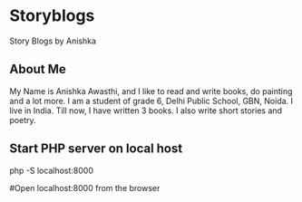 # Storyblogs
Story Blogs by Anishka

## About Me
My Name is Anishka Awasthi, and I like to read and write books, do painting and a lot more. I am a student of grade 6, Delhi Public School, GBN, Noida. I live in India. Till now, I have written 3 books. I also write short stories and poetry.
## Start PHP server on local host
php -S localhost:8000

#Open localhost:8000 from the browser
